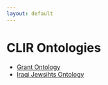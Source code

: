 ```yaml
---
layout: default
---
```

# CLIR Ontologies

* [Grant Ontology](grants)
* [Iraqi Jewsihts Ontology](ija)
